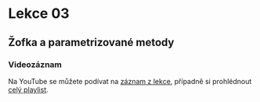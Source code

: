 Lekce 03
========

Žofka a parametrizované metody
------------------------------

### Videozáznam

Na YouTube se můžete podívat na [záznam z lekce](https://www.youtube.com/watch?v=M4LFfZ3EERI),
případně si prohlédnout [celý playlist](https://www.youtube.com/playlist?list=PLTCx5oiCrIJ70H8jF9FxPs15e3_m6su80).

